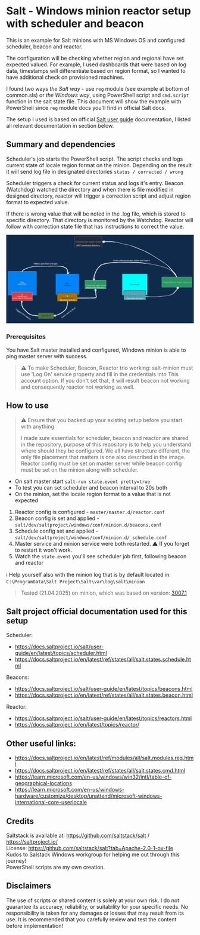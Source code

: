 # Salt - Windows minion reactor setup with scheduler and beacon

This is an example for Salt minions with MS Windows OS and configured scheduler, beacon and reactor.

The configuration will be checking whether region and regional have set expected valued. For example, I used dashboards that were based on log data, timestamps will differentiate based on region format, so I wanted to have additional check on provisioned machines.

I found two ways _the Salt way_ - use `reg` module (see example at bottom of common.sls) or *the Windows way*, using PowerShell script and `cmd.script` function in the salt state file. This document will show the example with PowerShell since `reg` module docs you'll find in official Salt docs.

The setup I used is based on official [Salt user guide](https://docs.saltproject.io/salt/user-guide/en/latest/index.html) documentation, I listed all relevant documentation in section below.

## Summary and dependencies

Scheduler's job starts the PowerShell script. The script checks and logs current state of locale region format on the minion. Depending on the result it will send log file in designated directories `status / corrected / wrong`

Scheduler triggers a check for current status and logs it's entry. Beacon (Watchdog) watched the directory and when there is file modified in designed directory, reactor will trigger a correction script and adjust region format to expected value.

If there is wrong value that will be noted in the .log file, which is stored to specific directory. That directory is monitored by the Watchdog. Reactor will follow with correction state file that has instructions to correct the value.

![scheduler-beacon-reactor_LeaDevelop.png](readme-assets/scheduler-beacon-reactor_LeaDevelop.png)

### Prerequisites

You have Salt master installed and configured, Windows minion is able to ping master server with success.

> ⚠ To make Scheduler, Beacon, Reactor trio working: salt-minion must use 'Log On' service property and fill in the credentials into This account option. If you don't set that, it will result beacon not working and consequently reactor not working as well.

## How to use
> ⚠ Ensure that you backed up your existing setup before you start with anything
>
> I made sure essentials for scheduler, beacon and reactor are shared in the repository, purpose of this repository is to help you understand where should they be configured. We all have structure different, the only file placement that matters is one also described in the image. Reactor config must be set on master server while beacon config must be set on the minion along with scheduler.


- On salt master start `salt-run state.event pretty=true`
- To test you can set scheduler and beacon interval to 20s both
- On the minion, set the locale region format to a value that is not expected

1. Reactor config is configured - `master/master.d/reactor.conf`
2. Beacon config is set and applied - `salt/dev/saltproject/windows/conf/minion.d/beacons.conf`
3. Schedule config set and applied - `salt/dev/saltproject/windows/conf/minion.d/_schedule.conf`
4. Master service and minion service were both restarted. ⚠ If you forget to restart it won't work.
5. Watch the `state.event` you'll see scheduler job first, following beacon and reactor

ℹ Help yourself also with the minion log that is by default located in:
`C:\ProgramData\Salt Project\Salt\var\log\salt\minion`

> Tested (21.04.2025) on minion, which was based on version: [3007.1](https://docs.saltproject.io/en/latest/topics/releases/3007.1.html)

## Salt project official documentation used for this setup
Scheduler:

- https://docs.saltproject.io/salt/user-guide/en/latest/topics/scheduler.html <br>
- https://docs.saltproject.io/en/latest/ref/states/all/salt.states.schedule.html<br>

Beacons:
- https://docs.saltproject.io/salt/user-guide/en/latest/topics/beacons.html <br>
- https://docs.saltproject.io/en/latest/ref/states/all/salt.states.beacon.html <br>

Reactor:
- https://docs.saltproject.io/salt/user-guide/en/latest/topics/reactors.html <br>
- https://docs.saltproject.io/en/latest/topics/reactor/<br>

## Other useful links:
- https://docs.saltproject.io/en/latest/ref/modules/all/salt.modules.reg.html
- https://docs.saltproject.io/en/latest/ref/states/all/salt.states.cmd.html
-  https://learn.microsoft.com/en-us/windows/win32/intl/table-of-geographical-locations
-  https://learn.microsoft.com/en-us/windows-hardware/customize/desktop/unattend/microsoft-windows-international-core-userlocale

## Credits
Saltstack is available at: https://github.com/saltstack/salt / https://saltproject.io/ <br>
License: https://github.com/saltstack/salt?tab=Apache-2.0-1-ov-file <br>
Kudos to Salstack Windows workgroup for helping me out through this journey!<br>
PowerShell scripts are my own creation.

## Disclaimers
The use of scripts or shared content is solely at your own risk. I do not guarantee its accuracy, reliability, or suitability for your specific needs. No responsibility is taken for any damages or losses that may result from its use. It is recommended that you carefully review and test the content before implementation!<br><br>
